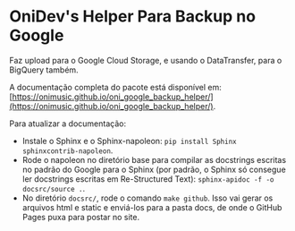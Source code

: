 # OniDev's Helper Para Backup no Google

Faz upload para o Google Cloud Storage, e usando o DataTransfer, para o BigQuery também.

A documentação completa do pacote está disponível em: [https://onimusic.github.io/oni_google_backup_helper/](https://onimusic.github.io/oni_google_backup_helper/).

Para atualizar a documentação:
- Instale o Sphinx e o Sphinx-napoleon: `pip install Sphinx sphinxcontrib-napoleon`.
- Rode o napoleon no diretório base para compilar as docstrings escritas no padrão do Google para o Sphinx (por padrão, o Sphinx só consegue ler docstrings escritas em Re-Structured Text): `sphinx-apidoc -f -o docsrc/source .`.
- No diretório `docsrc/`, rode o comando `make github`. Isso vai gerar os arquivos html e static e enviá-los para a pasta docs, de onde o GitHub Pages puxa para postar no site.
